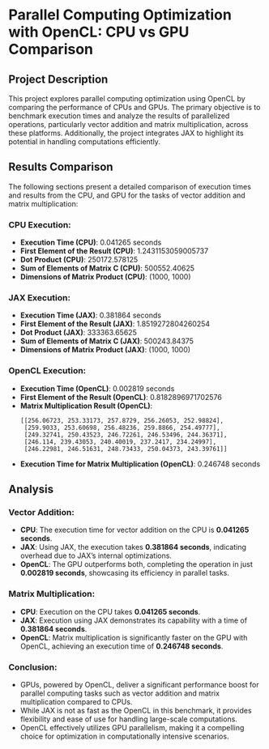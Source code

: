 # Parallel Computing Optimization with OpenCL: CPU vs GPU Comparison

## Project Description

This project explores parallel computing optimization using OpenCL by comparing the performance of CPUs and GPUs. The primary objective is to benchmark execution times and analyze the results of parallelized operations, particularly vector addition and matrix multiplication, across these platforms. Additionally, the project integrates JAX to highlight its potential in handling computations efficiently.

## Results Comparison

The following sections present a detailed comparison of execution times and results from the CPU, and GPU for the tasks of vector addition and matrix multiplication:

### CPU Execution:
- **Execution Time (CPU)**: 0.041265 seconds
- **First Element of the Result (CPU)**: 1.2431153059005737
- **Dot Product (CPU)**: 250172.578125
- **Sum of Elements of Matrix C (CPU)**: 500552.40625
- **Dimensions of Matrix Product (CPU)**: (1000, 1000)

### JAX Execution:
- **Execution Time (JAX)**: 0.381864 seconds
- **First Element of the Result (JAX)**: 1.8519272804260254
- **Dot Product (JAX)**: 333363.65625
- **Sum of Elements of Matrix C (JAX)**: 500243.84375
- **Dimensions of Matrix Product (JAX)**: (1000, 1000)

### OpenCL Execution:
- **Execution Time (OpenCL)**: 0.002819 seconds
- **First Element of the Result (OpenCL)**: 0.8182896971702576
- **Matrix Multiplication Result (OpenCL)**:
  ```
  [[256.06723, 253.33173, 257.8729, 256.26053, 252.98824],
   [259.9033, 253.60698, 256.48236, 259.8866, 254.49777],
   [249.32741, 250.43523, 246.72261, 246.53496, 244.36371],
   [246.114, 239.43053, 240.40019, 237.2417, 234.24997],
   [246.22981, 246.51631, 248.73433, 250.04373, 243.39761]]
  ```
- **Execution Time for Matrix Multiplication (OpenCL)**: 0.246748 seconds

## Analysis

### Vector Addition:
- **CPU**: The execution time for vector addition on the CPU is **0.041265 seconds**.
- **JAX**: Using JAX, the execution takes **0.381864 seconds**, indicating overhead due to JAX’s internal optimizations.
- **OpenCL**: The GPU outperforms both, completing the operation in just **0.002819 seconds**, showcasing its efficiency in parallel tasks.

### Matrix Multiplication:
- **CPU**: Execution on the CPU takes **0.041265 seconds**.
- **JAX**: Execution using JAX demonstrates its capability with a time of **0.381864 seconds**.
- **OpenCL**: Matrix multiplication is significantly faster on the GPU with OpenCL, achieving an execution time of **0.246748 seconds**.

### Conclusion:
- GPUs, powered by OpenCL, deliver a significant performance boost for parallel computing tasks such as vector addition and matrix multiplication compared to CPUs.
- While JAX is not as fast as the OpenCL in this benchmark, it provides flexibility and ease of use for handling large-scale computations.
- OpenCL effectively utilizes GPU parallelism, making it a compelling choice for optimization in computationally intensive scenarios.
